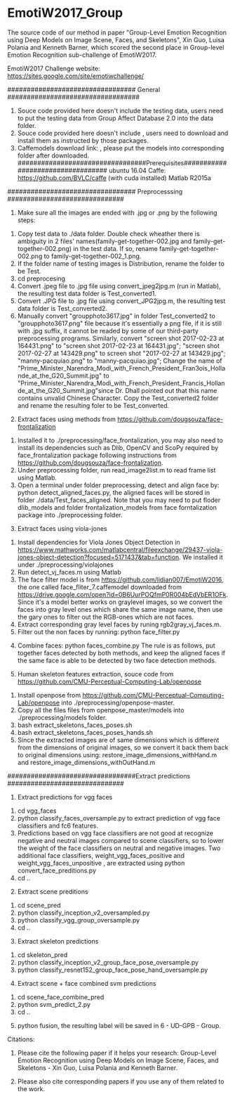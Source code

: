 # EmotiW2017_Group
The source code of our method in paper "Group-Level Emotion Recognition using Deep Models on Image Scene, Faces, and Skeletons", Xin Guo, Luisa Polania and Kenneth Barner, which scored the second place in Group-level Emotion Recognition sub-challenge of EmotiW2017.

EmotiW2017 Challenge website: https://sites.google.com/site/emotiwchallenge/

################################# General ##################################
1. Souce code provided here doesn't include the testing data, users need to put the testing data from Group Affect Database 2.0 into the data folder. 
2. Souce code provided here doesn't include , users need to download and install them as instructed by those packages. 
3. Caffemodels download link: , please put the models into corresponding folder after downloaded. 
#################################Prerequisites##################################
ubuntu 16.04
Caffe: https://github.com/BVLC/caffe  (with cuda installed)
Matlab R2015a

################################# Preprocesssing ##############################
1. Make sure all the images are ended with .jpg or .png by the following steps:
  1) Copy test data to ./data folder. Double check wheather there is ambiguity in 2 files' names(family-get-together-002.jpg and family-get-together-002.png) in the test data. If so, rename family-get-together-002.png to family-get-together-002_1.png. 
  2) If the folder name of testing images is Distribution, rename the folder to be Test. 
  3) cd preprocesing
  4) Convert .jpeg file to .jpg file using convert_jpeg2jpg.m (run in Matlab), the resulting test data folder is Test_converted1.
  5) Convert .JPG file to .jpg file using convert_JPG2jpg.m, the resulting test data folder is Test_converted2.
  6) Manually convert "groupphoto3617.jpg" in folder Test_converted2 to "groupphoto3617.png" file because it's essentially a png file, if it is still with .jpg suffix, it cannot be readed by some of our third-party preprocessing programs. Similarly, convert "screen shot 2017-02-23 at 164431.png" to "screen shot 2017-02-23 at 164431.jpg"; "screen shot 2017-02-27 at 143429.png" to screen shot "2017-02-27 at 143429.jpg"; "manny-pacquiao.png" to "manny-pacquiao.jpg"; Change the name of "Prime_Minister_Narendra_Modi_with_French_President_FranЗois_Hollande_at_the_G20_Summit.jpg" to "Prime_Minister_Narendra_Modi_with_French_President_Francis_Hollande_at_the_G20_Summit.jpg"since Dr. Dhall pointed out that this name contains unvalid Chinese Character. Copy the Test_converted2 folder and rename the resulting foler to be Test_converted. 

2. Extract faces using methods from https://github.com/dougsouza/face-frontalization
  1) Installed it to ./preprocessing/face_frontalization, you may also need to install its dependencies such as Dlib, OpenCV and ScoPy required by face_frontalization package following instructions from https://github.com/dougsouza/face-frontalization. 
  2) Under preprocessing folder, run read_image2list.m to read frame list using Matlab.
  3) Open a terminal under folder preprocessing, detect and align face by: python detect_aligned_faces.py, the aligned faces will be stored in folder ./data/Test_faces_aligned. Note that you may need to put floder dlib_models and folder frontalization_models from face forntalization package into ./preprocessing folder. 


3. Extract faces using viola-jones
  1) Install dependencies for Viola Jones Object Detection in https://www.mathworks.com/matlabcentral/fileexchange/29437-viola-jones-object-detection?focused=5171437&tab=function. We installed it under ./preprocessing/violajones
  2) Run detect_vj_faces.m using Matlab 
  3) The face filter model is from https://github.com/lidian007/EmotiW2016, the one called face_fliter_7.caffemodel downloaded from https://drive.google.com/open?id=0B6UurPOQfmP0R004bEdVbER1OFk. Since it's a model better works on graylevel images, so we convert the faces into gray level ones which share the same image name, then use the gary ones to filter out the RGB-ones which are not faces. 
  5) Extract corresponding gray level faces by runing rgb2gray_vj_faces.m. 
  6) Filter out the non faces by running: python face_filter.py 
  
4. Combine faces: python faces_combine.py
   The rule is as follows, put together faces detected by both methods, and keep the aligned faces if the same face is able to be detected by two face detection methods.


5. Human skeleton features extraction, souce code from https://github.com/CMU-Perceptual-Computing-Lab/openpose
  1) Install openpose from https://github.com/CMU-Perceptual-Computing-Lab/openpose into ./preprocessing/openpose-master.
  2) Copy all the files files from openpose_master/models into ./preprocessing/models folder.
  2) bash extract_skeletons_faces_poses.sh
  3) bash extract_skeletons_faces_poses_hands.sh
  3) Since the extracted images are of same dimensions which is different from the dimensions of original images, so we convert it back them back to original dimensions using: restore_image_dimensions_withHand.m and restore_image_dimensions_withOutHand.m


#################################Extract predictions ##############################
1. Extract predictions for vgg faces
  1) cd vgg_faces
  2) python classify_faces_oversample.py to extract prediction of vgg face classifiers and fc6 features.
  3) Predictions based on vgg face classifiers are not good at recognize negative and neutral images compared to scene classifiers, so to lower the weight of the face classifiers on neutral and negative images. Two additional face classifiers, weight_vgg_faces_positive and weight_vgg_faces_unpositive , are extracted using python convert_face_preditions.py
  4) cd ..

2. Extract scene preditions   
  1) cd scene_pred
  2) python classify_inception_v2_oversampled.py
  3) python classify_vgg_group_oversample.py
  4) cd ..


3. Extract skeleton predictions
  1) cd skeleton_pred
  2) python classify_inception_v2_group_face_pose_oversample.py
  3) python classify_resnet152_group_face_pose_hand_oversample.py

4. Extract scene + face combined svm predictions
  1) cd scene_face_combine_pred
  2) python svm_predict_2.py
  3) cd ..

5. python fusion, the resulting label will be saved in 6 - UD-GPB - Group.

Citations: 
1. Please cite the following paper if it helps your research:
Group-Level Emotion Recognition using Deep Models on Image Scene, Faces, and Skeletons - Xin Guo, Luisa Polania and Kenneth Barner.

2. Please also cite corresponding papers if you use any of them related to the work. 
